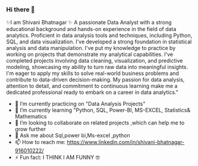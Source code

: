 ### Hi there 👋
✨I am Shivani Bhatnagar
✨ A passionate Data Analyst with a strong educational background and hands-on experience in the field of data analytics. Proficient in data analysis tools and techniques, including Python, SQL, and data visualization. I've developed a strong foundation in statistical analysis and data manipulation.
I've put my knowledge to practice by working on projects that demonstrate my analytical capabilities. I've completed projects involving data cleaning, visualization, and predictive modeling, showcasing my ability to turn raw data into meaningful insights. I'm eager to apply my skills to solve real-world business problems and contribute to data-driven decision-making.
My passion for data analysis, attention to detail, and commitment to continuous learning make me a dedicated professional ready to embark on a career in data analytics."
- 🔭 I’m currently practicing on "Data Analysis Projects"
- 🌱 I’m currently learning "Python, SQL, Power-BI, MS-EXCEL, Statistics& Mathematics
- 👯 I’m looking to collaborate on related projects ,which can help me to grow further
- 💬 Ask me about Sql,power bi,Ms-excel ,python
- 📫 How to reach me: https://www.linkedin.com/in/shivani-bhatnagar-916010222/
- ⚡ Fun fact: I THINK I AM FUNNY 🤓

